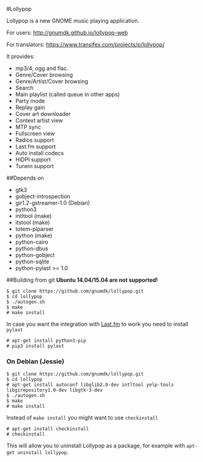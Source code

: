 #Lollypop


Lollypop is a new GNOME music playing application.


For users: http://gnumdk.github.io/lollypop-web

For translators: https://www.transifex.com/projects/p/lollypop/

It provides:
- mp3/4, ogg and flac.
- Genre/Cover browsing
- Genre/Artist/Cover browsing
- Search
- Main playlist (called queue in other apps)
- Party mode
- Replay gain
- Cover art downloader
- Context artist view
- MTP sync
- Fullscreen view
- Radios support
- Last.fm support
- Auto install codecs
- HiDPI support
- Tunein support

##Depends on
- gtk3
- gobject-introspection
- gir1.2-gstreamer-1.0 (Debian)
- python3
- intltool (make)
- itstool (make)
- totem-plparser
- python (make)
- python-cairo
- python-dbus
- python-gobject
- python-sqlite
- python-pylast >= 1.0

##Building from git
**Ubuntu 14.04/15.04 are not supported!**

```
$ git clone https://github.com/gnumdk/lollypop.git
$ cd lollypop
$ ./autogen.sh
$ make
# make install
```

In case you want the integration with [Last.fm](http://last.fm) to work you need to install `pylast`
```
# apt-get install python3-pip
# pip3 install pylast
```

### On Debian (Jessie)
```
$ git clone https://github.com/gnumdk/lollypop.git
$ cd lollypop
# apt-get install autoconf libglib2.0-dev intltool yelp-tools libgirepository1.0-dev libgtk-3-dev
$ ./autogen.sh
$ make
# make install
```

Instead of `make install` you might want to use `checkinstall`
```
# apt-get install checkinstall
# checkinstall
```
This will allow you to uninstall Lollypop as a package, for example with `apt-get uninstall lollypop`.
